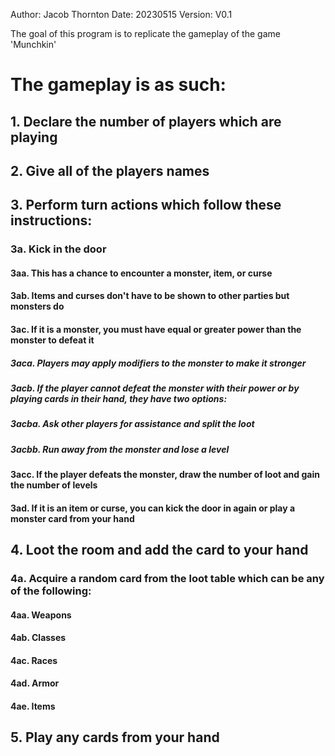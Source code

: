 Author: Jacob Thornton
Date: 20230515
Version: V0.1

The goal of this program is to replicate the gameplay of the game 'Munchkin'
 
# The gameplay is as such:

## 1. Declare the number of players which are playing

## 2. Give all of the players names

## 3. Perform turn actions which follow these instructions:
### 3a. Kick in the door
#### 3aa. This has a chance to encounter a monster, item, or curse
#### 3ab. Items and curses don't have to be shown to other parties but monsters do
#### 3ac. If it is a monster, you must have equal or greater power than the monster to defeat it
##### 3aca. Players may apply modifiers to the monster to make it stronger
##### 3acb. If the player cannot defeat the monster with their power or by playing cards in their hand, they have two options:
##### 3acba. Ask other players for assistance and split the loot
##### 3acbb. Run away from the monster and lose a level
#### 3acc. If the player defeats the monster, draw the number of loot and gain the number of levels
#### 3ad. If it is an item or curse, you can kick the door in again or play a monster card from your hand

## 4. Loot the room and add the card to your hand
### 4a. Acquire a random card from the loot table which can be any of the following:
#### 4aa. Weapons
#### 4ab. Classes
#### 4ac. Races
#### 4ad. Armor
#### 4ae. Items

## 5. Play any cards from your hand
